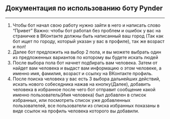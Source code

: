 ## Документация по использованию боту Pynder
------

1. Чтобы бот начал свою работу нужно зайти в него и написать слово “Привет” Важно: чтобы бот работал без проблем и ошибок у вас на страничке в ВКонтакте должны быть написанный ваш город (Так как бот ищет по городу, который указан у вас в профиле), так же возраст и пол!
2. Далее бот предложить на выбор 2 пола, и вы можете выбрать один из предложенных вариантов по которому вы будете искать людей
3. После выбора пола бот начнет подбирать вам человека. Затем от найдет вам человека и выдаст вам информацию о этом человеке, а именно имя, фамилия, возраст и ссылку на ВКонтакте профиль.
4. После поиска человека у вас есть 3 выбора дальнейших действий, искать нового собеседника нажав на кнопку(Далее), добавить человека в избранное после чего бот отправит сообщение какой именно пользователь(Имя человека) был добавлен в список избранных, или посмотреть список уже добавленных пользователей, все пользователи из списка избранных показаны в виде ссылок на профиль человека которого вы добавили.
